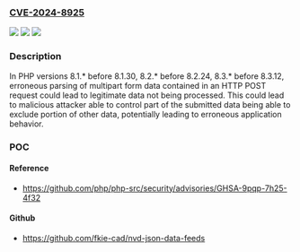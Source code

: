 ### [CVE-2024-8925](https://cve.mitre.org/cgi-bin/cvename.cgi?name=CVE-2024-8925)
![](https://img.shields.io/static/v1?label=Product&message=PHP&color=blue)
![](https://img.shields.io/static/v1?label=Version&message=n%2Fa&color=blue)
![](https://img.shields.io/static/v1?label=Vulnerability&message=n%2Fa&color=brighgreen)

### Description

In PHP versions 8.1.* before 8.1.30, 8.2.* before 8.2.24, 8.3.* before 8.3.12, erroneous parsing of multipart form data contained in an HTTP POST request could lead to legitimate data not being processed. This could lead to malicious attacker able to control part of the submitted data being able to exclude portion of other data, potentially leading to erroneous application behavior.

### POC

#### Reference
- https://github.com/php/php-src/security/advisories/GHSA-9pqp-7h25-4f32

#### Github
- https://github.com/fkie-cad/nvd-json-data-feeds

